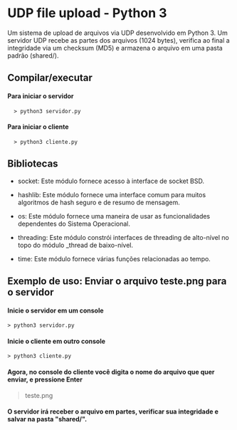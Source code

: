 # UDP file upload - Python 3 

Um sistema de upload de arquivos via UDP desenvolvido em Python 3. Um servidor UDP recebe as partes dos arquivos (1024 bytes), verifica ao final a integridade via um checksum (MD5) e armazena o arquivo em uma pasta padrão (shared/).

## Compilar/executar
  
#### Para iniciar o servidor
```
  > python3 servidor.py 
```
#### Para iniciar o cliente
```
  > python3 cliente.py 
```

## Bibliotecas
  - socket:     Este módulo fornece acesso à interface de socket BSD.

  - hashlib:    Este módulo fornece uma interface comum para muitos algoritmos de hash seguro e de resumo de mensagem.

  - os:         Este módulo fornece uma maneira de usar as funcionalidades dependentes do Sistema Operacional.

  - threading:  Este módulo constrói interfaces de threading de alto-nível no topo do módulo _thread de baixo-nível. 

  - time:       Este módulo fornece várias funções relacionadas ao tempo. 


## Exemplo de uso: Enviar o arquivo teste.png para o servidor

#### Inicie o servidor em um console
  ```
  > python3 servidor.py
```

#### Inicie o cliente em outro console
  ```
  > python3 cliente.py
```

#### Agora, no console do cliente você digita o nome do arquivo que quer enviar, e pressione Enter
  > teste.png

#### O servidor irá receber o arquivo em partes, verificar sua integridade e salvar na pasta "shared/".
